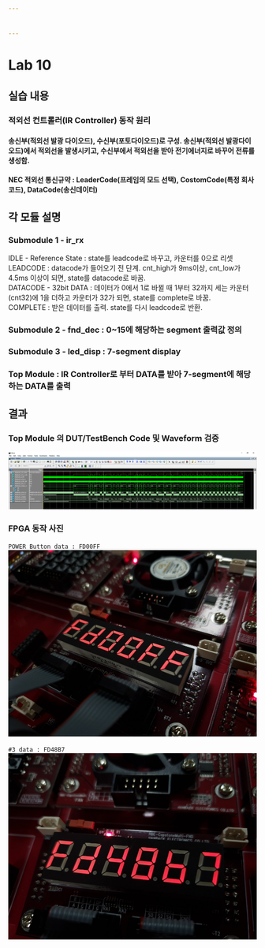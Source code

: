 ```yaml
---


---
```


<h1 id="lab-10">Lab 10</h1>
<h2 id="실습-내용">실습 내용</h2>
<h3 id="적외선-컨트롤러ir-controller-동작-원리"><strong>적외선 컨트롤러(IR Controller) 동작 원리</strong></h3>
<h4 id="송신부적외선-발광-다이오드-수신부포토다이오드로-구성.-송신부적외선-발광다이오드에서-적외선을-발생시키고-수신부에서-적외선을-받아-전기에너지로-바꾸어-전류를-생성함.">송신부(적외선 발광 다이오드), 수신부(포토다이오드)로 구성. 송신부(적외선 발광다이오드)에서 적외선을 발생시키고, 수신부에서 적외선을 받아 전기에너지로 바꾸어 전류를 생성함.</h4>
<h4 id="nec-적외선-통신규약--leadercode프레임의-모드-선택-costomcode특정-회사-코드-datacode송신데이터">NEC 적외선 통신규약 : LeaderCode(프레임의 모드 선택), CostomCode(특정 회사 코드), DataCode(송신데이터)</h4>
<h2 id="각-모듈-설명">각 모듈 설명</h2>
<h3 id="submodule-1---ir_rx"><strong>Submodule 1 - ir_rx</strong></h3>
<p>IDLE - Reference State : state를 leadcode로 바꾸고, 카운터를 0으로 리셋<br>
LEADCODE  : datacode가 들어오기 전 단계. cnt_high가 9ms이상, cnt_low가 4.5ms 이상이 되면, state를 datacode로 바꿈.<br>
DATACODE - 32bit DATA : 데이터가 0에서 1로 바뀔 때 1부터 32까지 세는 카운터(cnt32)에 1을 더하고 카운터가 32가 되면, state를 complete로 바꿈.<br>
COMPLETE :  받은 데이터를 출력. state를 다시 leadcode로 반환.</p>
<h3 id="submodule-2---fnd_dec--015에-해당하는-segment-출력값-정의"><strong>Submodule 2 - fnd_dec</strong> : 0~15에 해당하는 segment 출력값 정의</h3>
<h3 id="submodule-3---led_disp--7-segment-display"><strong>Submodule 3 - led_disp</strong> : 7-segment display</h3>
<h3 id="top-module---ir-controller로-부터-data를-받아-7-segment에-해당하는-data를-출력"><strong>Top Module</strong> :  IR Controller로 부터 DATA를 받아 7-segment에 해당하는 DATA를 출력</h3>
<h2 id="결과">결과</h2>
<h3 id="top-module-의-duttestbench-code-및-waveform-검증"><strong>Top Module 의 DUT/TestBench Code 및 Waveform 검증</strong></h3>
<p><img src="https://github.com/NohHaYoung/LogicDesignCode/blob/master/practice9/figs/waveform.PNG?raw=true" alt="wave form"></p>
<h3 id="fpga-동작-사진"><strong>FPGA 동작 사진</strong></h3>
<p><code>POWER Button data : FD00FF</code><br>
<img src="https://github.com/NohHaYoung/LogicDesignCode/blob/master/practice9/figs/FPGA%281%29.jpg?raw=true" alt="PowerButton Data : FD00FF"></p>
<p><code>#3 data : FD48B7</code><br>
<img src="https://github.com/NohHaYoung/LogicDesignCode/blob/master/practice9/figs/FPGA%282%29.jpg?raw=true" alt="#3 data : FD48B7"></p>

